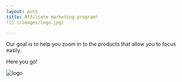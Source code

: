```yaml
---
layout: post
title: Affiliate marketing program!
![] (/images/logo.jpg)

---
```


Our goal is to help you zoom in to the products that allow you to focus easily.

Here you go!


<img src="{{ site.baseurl }}/images/post.jpg" alt="logo"/>
